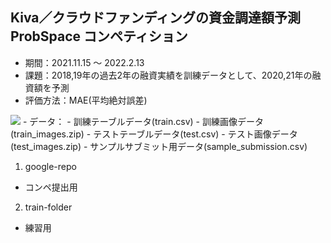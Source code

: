 ## Kiva／クラウドファンディングの資金調達額予測 ProbSpace コンペティション
- 期間：2021.11.15 〜 2022.2.13
- 課題：2018,19年の過去2年の融資実績を訓練データとして、2020,21年の融資額を予測
- 評価方法：MAE(平均絶対誤差)
 <img src="https://latex.codecogs.com/gif.latex?\frac{1}{n}\sum_{i=0}^{n}|\hat{y_i}-y_i|" />
- データ：
         - 訓練テーブルデータ(train.csv)
		 - 訓練画像データ(train_images.zip)
		 - テストテーブルデータ(test.csv)
		 - テスト画像データ(test_images.zip)
         - サンプルサブミット用データ(sample_submission.csv)


1. google-repo
 - コンペ提出用
2. train-folder
 - 練習用
